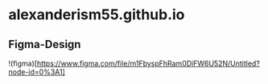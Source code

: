 # alexanderism55.github.io

## Figma-Design

!(figma)[https://www.figma.com/file/m1FbyspFhRam0DiFW6U52N/Untitled?node-id=0%3A1]
